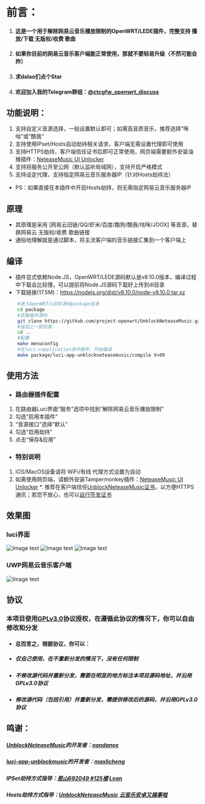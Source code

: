 # 前言：
1. #### 这是一个用于解除网易云音乐播放限制的OpenWRT/LEDE插件，完整支持 播放/下载 无版权/收费 歌曲
2. #### 如果你目前的网易云音乐客户端能正常使用，那就不要轻易升级（不然可能会炸）
3. #### 求dalao们点个Star
4. #### 欢迎加入我的Telegram群组：[@ctcgfw_openwrt_discuss](https://t.me/ctcgfw_openwrt_discuss)

## 功能说明：
1. 支持自定义音源选择，一般设置默认即可；如需高音质音乐，推荐选择“咪咕”或“酷我”
2. 支持使用IPset/Hosts自动劫持相关请求，客户端无需设置代理即可使用
3. 支持HTTPS劫持，客户端信任证书后即可正常使用，网页端需要额外安装油猴插件：[NeteaseMusic UI Unlocker](https://greasyfork.org/zh-CN/scripts/382285-neteasemusic-ui-unlocker)
4. 支持将服务公开至公网（默认监听局域网），支持开启严格模式
5. 支持设定代理，支持指定网易云音乐服务器IP（针对Hosts劫持法）
- PS：如果直接在本插件中开启Hosts劫持，则无需指定网易云音乐服务器IP

## 原理
- 其原理是采用 [网易云旧链/QQ/虾米/百度/酷狗/酷我/咕咪/JOOX] 等音源，替换网易云 无版权/收费 歌曲链接
- 通俗地理解就是通过脚本，将主流客户端的音乐链接汇集到一个客户端上

## 编译
- 插件显式依赖Node.JS，OpenWRT/LEDE源码默认是v8.10.0版本，编译过程中下载会比较慢，可以提前将Node.JS源码下载好上传到dl目录
- 下载链接(17.5M)：https://nodejs.org/dist/v8.10.0/node-v8.10.0.tar.xz  
```bash
    #进入OpenWRT/LEDE源码package目录
    cd package
    #克隆插件源码
    git clone https://github.com/project-openwrt/UnblockNeteaseMusic.git
    #返回上一层目录
    cd ..
    #配置
    make menuconfig
    #在luci->application选中插件，开始编译
    make package/luci-app-unblockneteasemusic/compile V=99
```

## 使用方法
- ### 路由器插件配置
1. 在路由器Luci界面“服务”选项中找到“解除网易云音乐播放限制”
2. 勾选“启用本插件”
3. “音源接口”选择“默认”
4. 勾选“启用劫持”
5. 点击“保存&应用”
- ### 特别说明
1. iOS/MacOS设备请将 WiFi/有线 代理方式设置为自动
2. 如需使用网页端，请额外安装Tampermonkey插件：[NeteaseMusic UI Unlocker](https://greasyfork.org/zh-CN/scripts/382285-neteasemusic-ui-unlocker)
\*. 推荐在客户端信任[UnblockNeteaseMusic证书](https://raw.githubusercontent.com/nondanee/UnblockNeteaseMusic/master/ca.crt)，以方便HTTPS通讯；若您不放心，也可以[自行签发证书](https://github.com/nondanee/UnblockNeteaseMusic/issues/48#issuecomment-477870013)

## 效果图
### luci界面
  ![Image text](https://raw.githubusercontent.com/project-openwrt/luci-app-unblockmusic/master/views/view1.jpg)
  ![Image text](https://raw.githubusercontent.com/project-openwrt/luci-app-unblockmusic/master/views/view2.jpg)
  ![Image text](https://raw.githubusercontent.com/project-openwrt/luci-app-unblockmusic/master/views/view3.jpg)
### UWP网易云音乐客户端
  ![Image text](https://raw.githubusercontent.com/project-openwrt/luci-app-unblockmusic/master/views/view4.jpg)

## 协议
### 本项目使用[GPLv3.0](https://github.com/project-openwrt/UnblockNeteaseMusic/blob/master/LICENSE)协议授权，在遵循此协议的情况下，你可以自由修改和分发
- #### 总而言之，根据协议，你可以：
- ##### 仅自己使用，在不重新分发的情况下，没有任何限制
- ##### 不修改源代码并重新分发，需要在明显的地方标注本项目源码地址，并沿用GPLv3.0协议
- ##### 修改源代码（包括引用）并重新分发，需提供修改后的源码，并沿用GPLv3.0协议

## 鸣谢：
##### [UnblockNeteaseMusic](https://github.com/nondanee/UnblockNeteaseMusic)的开发者：[nondanee](https://github.com/nondanee)
##### [luci-app-unblockmusic](https://github.com/maxlicheng/luci-app-unblockmusic)的开发者：[maxlicheng](https://github.com/maxlicheng)
##### IPSet劫持方式指导：[恩山692049 #125楼](https://www.right.com.cn/forum/forum.php?mod=viewthread&tid=692049&page=9#pid4104303) [Lean](https://github.com/coolsnowwolf/lede/tree/master/package/lean/luci-app-unblockmusic)
##### Hosts劫持方式指导：[UnblockNeteaseMusic](https://github.com/nondanee/UnblockNeteaseMusic) [云音乐安卓又搞事啦](https://jixun.moe/post/netease-android-hosts-bypass/)


